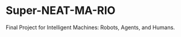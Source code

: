Super-NEAT-MA-RIO
=================

Final Project for Intelligent Machines: Robots, Agents, and Humans.
